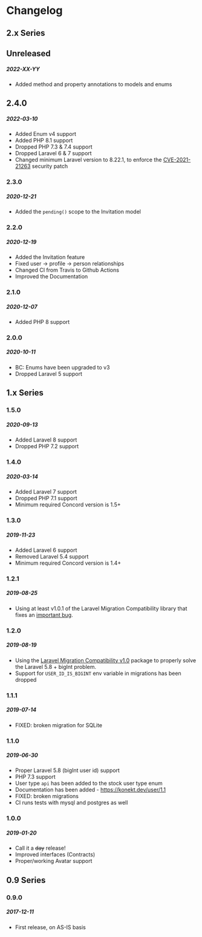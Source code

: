 # Changelog

## 2.x Series

## Unreleased
##### 2022-XX-YY

- Added method and property annotations to models and enums

## 2.4.0
##### 2022-03-10

- Added Enum v4 support
- Added PHP 8.1 support
- Dropped PHP 7.3 & 7.4 support
- Dropped Laravel 6 & 7 support
- Changed minimum Laravel version to 8.22.1, to enforce the [CVE-2021-21263](https://blog.laravel.com/security-laravel-62011-7302-8221-released) security patch

### 2.3.0
##### 2020-12-21

- Added the `pending()` scope to the Invitation model

### 2.2.0
##### 2020-12-19

- Added the Invitation feature
- Fixed user -> profile -> person relationships
- Changed CI from Travis to Github Actions
- Improved the Documentation

### 2.1.0
##### 2020-12-07

- Added PHP 8 support

### 2.0.0
##### 2020-10-11

- BC: Enums have been upgraded to v3
- Dropped Laravel 5 support

## 1.x Series

### 1.5.0
##### 2020-09-13

- Added Laravel 8 support
- Dropped PHP 7.2 support

### 1.4.0
##### 2020-03-14

- Added Laravel 7 support
- Dropped PHP 7.1 support
- Minimum required Concord version is 1.5+

### 1.3.0
##### 2019-11-23

- Added Laravel 6 support
- Removed Laravel 5.4 support
- Minimum required Concord version is 1.4+

### 1.2.1
##### 2019-08-25

- Using at least v1.0.1 of the Laravel Migration Compatibility library that fixes an [important bug](https://github.com/artkonekt/user/issues/2).

### 1.2.0
##### 2019-08-19

- Using the [Laravel Migration Compatibility v1.0](https://konekt.dev/migration-compatibility/1.0/README) package to properly solve the Laravel 5.8 + bigInt problem.
- Support for `USER_ID_IS_BIGINT` env variable in migrations has been dropped

### 1.1.1
##### 2019-07-14

- FIXED: broken migration for SQLite

### 1.1.0
##### 2019-06-30

- Proper Laravel 5.8 (bigInt user id) support
- PHP 7.3 support
- User type `api` has been added to the stock user type enum
- Documentation has been added - https://konekt.dev/user/1.1
- FIXED: broken migrations
- CI runs tests with mysql and postgres as well

### 1.0.0
##### 2019-01-20

- Call it a ~~day~~ release!
- Improved interfaces (Contracts)
- Proper/working Avatar support

## 0.9 Series

### 0.9.0
##### 2017-12-11

- First release, on AS-IS basis
